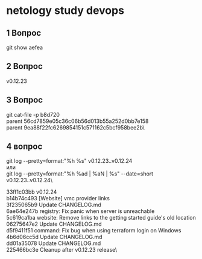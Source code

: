 
# netology study devops
## 1 Вопрос
git show aefea
## 2 Вопрос
 v0.12.23
## 3 Вопрос
git cat-file -p b8d720\
parent 56cd7859e05c36c06b56d013b55a252d0bb7e158\
parent 9ea88f22fc6269854151c571162c5bcf958bee2b\

## 4 вопрос
git log --pretty=format:"%h %s" v0.12.23..v0.12.24\
или\
git log --pretty=format:"%h %ad | %aN | %s" --date=short v0.12.23..v0.12.24\

33ff1c03bb v0.12.24\
b14b74c493 [Website] vmc provider links\
3f235065b9 Update CHANGELOG.md\
6ae64e247b registry: Fix panic when server is unreachable\
5c619ca1ba website: Remove links to the getting started guide's old location\
06275647e2 Update CHANGELOG.md\
d5f9411f51 command: Fix bug when using terraform login on Windows\
4b6d06cc5d Update CHANGELOG.md\
dd01a35078 Update CHANGELOG.md\
225466bc3e Cleanup after v0.12.23 release\


